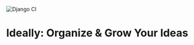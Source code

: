 ![Django CI](https://github.com/stefanbschneider/ideally/workflows/Django%20CI/badge.svg)

# Ideally: Organize & Grow Your Ideas



